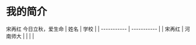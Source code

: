 # 我的简介

宋再红
今日立秋，爱生命
| 姓名         | 学校        |
| ----------- | ----------- |
|  宋再红      |    河南师大  |
|             |             |


